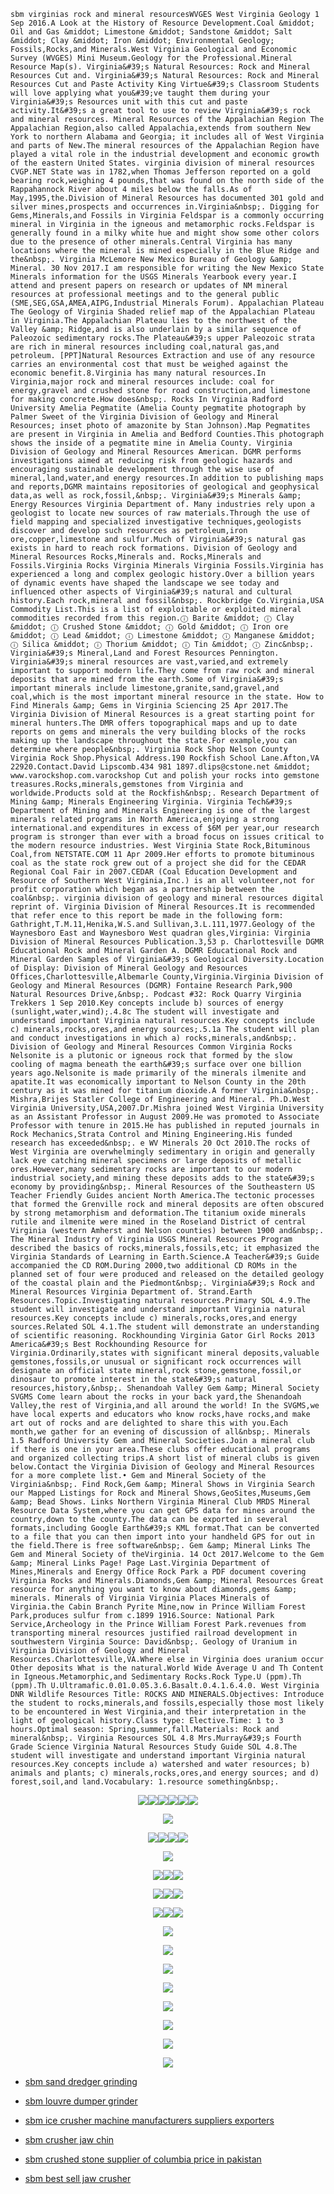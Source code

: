 
```
sbm virginias rock and mineral resourcesWVGES West Virginia Geology 1 Sep 2016.A Look at the History of Resource Development.Coal &middot; Oil and Gas &middot; Limestone &middot; Sandstone &middot; Salt &middot; Clay &middot; Iron &middot; Environmental Geology; Fossils,Rocks,and Minerals.West Virginia Geological and Economic Survey (WVGES) Mini Museum.Geology for the Professional.Mineral Resource Map(s). Virginia&#39;s Natural Resources: Rock and Mineral Resources Cut and. Virginia&#39;s Natural Resources: Rock and Mineral Resources Cut and Paste Activity King Virtue&#39;s Classroom Students will love applying what you&#39;ve taught them during your Virginia&#39;s Resources unit with this cut and paste activity.It&#39;s a great tool to use to review Virginia&#39;s rock and mineral resources. Mineral Resources of the Appalachian Region The Appalachian Region,also called Appalachia,extends from southern New York to northern Alabama and Georgia; it includes all of West Virginia and parts of New.The mineral resources of the Appalachian Region have played a vital role in the industrial development and economic growth of the eastern United States. virginia division of mineral resources CVGP.NET State was in 1782,when Thomas Jefferson reported on a gold bearing rock,weighing 4 pounds,that was found on the north side of the Rappahannock River about 4 miles below the falls.As of May,1995,the.Division of Mineral Resources has documented 301 gold and silver mines,prospects and occurrences in.Virginia&nbsp;. Digging for Gems,Minerals,and Fossils in Virginia Feldspar is a commonly occurring mineral in Virginia in the igneous and metamorphic rocks.Feldspar is generally found in a milky white hue and might show some other colors due to the presence of other minerals.Central Virginia has many locations where the mineral is mined especially in the Blue Ridge and the&nbsp;. Virginia McLemore New Mexico Bureau of Geology &amp; Mineral. 30 Nov 2017.I am responsible for writing the New Mexico State Minerals information for the USGS Minerals Yearbook every year.I attend and present papers on research or updates of NM mineral resources at professional meetings and to the general public (SME,SEG,GSA,AMEA,AIPG,Industrial Minerals Forum). Appalachian Plateau The Geology of Virginia Shaded relief map of the Appalachian Plateau in Virginia.The Appalachian Plateau lies to the northwest of the Valley &amp; Ridge,and is also underlain by a similar sequence of Paleozoic sedimentary rocks.The Plateau&#39;s upper Paleozoic strata are rich in mineral resources including coal,natural gas,and petroleum. ‎[PPT]‎Natural Resources Extraction and use of any resource carries an environmental cost that must be weighed against the economic benefit.8.Virginia has many natural resources.In Virginia,major rock and mineral resources include: coal for energy,gravel and crushed stone for road construction,and limestone for making concrete.How does&nbsp;. Rocks In Virginia Radford University Amelia Pegmatite (Amelia County pegmatite photograph by Palmer Sweet of the Virginia Division of Geology and Mineral Resources; inset photo of amazonite by Stan Johnson).Map Pegmatites are present in Virginia in Amelia and Bedford Counties.This photograph shows the inside of a pegmatite mine in Amelia County. Virginia Division of Geology and Mineral Resources American. DGMR performs investigations aimed at reducing risk from geologic hazards and encouraging sustainable development through the wise use of mineral,land,water,and energy resources.In addition to publishing maps and reports,DGMR maintains repositories of geological and geophysical data,as well as rock,fossil,&nbsp;. Virginia&#39;s Minerals &amp; Energy Resources Virginia Department of. Many industries rely upon a geologist to locate new sources of raw materials.Through the use of field mapping and specialized investigative techniques,geologists discover and develop such resources as petroleum,iron ore,copper,limestone and sulfur.Much of Virginia&#39;s natural gas exists in hard to reach rock formations. Division of Geology and Mineral Resources Rocks,Minerals and. Rocks,Minerals and Fossils.Virginia Rocks Virginia Minerals Virginia Fossils.Virginia has experienced a long and complex geologic history.Over a billion years of dynamic events have shaped the landscape we see today and influenced other aspects of Virginia&#39;s natural and cultural history.Each rock,mineral and fossil&nbsp;. Rockbridge Co.Virginia,USA Commodity List.This is a list of exploitable or exploited mineral commodities recorded from this region.ⓘ Barite &middot; ⓘ Clay &middot; ⓘ Crushed Stone &middot; ⓘ Gold &middot; ⓘ Iron ore &middot; ⓘ Lead &middot; ⓘ Limestone &middot; ⓘ Manganese &middot; ⓘ Silica &middot; ⓘ Thorium &middot; ⓘ Tin &middot; ⓘ Zinc&nbsp;. Virginia&#39;s Mineral,Land and Forest Resources Pennington. Virginia&#39;s mineral resources are vast,varied,and extremely important to support modern life.They come from raw rock and mineral deposits that are mined from the earth.Some of Virginia&#39;s important minerals include limestone,granite,sand,gravel,and coal,which is the most important mineral resource in the state. How to Find Minerals &amp; Gems in Virginia Sciencing 25 Apr 2017.The Virginia Division of Mineral Resources is a great starting point for mineral hunters.The DMR offers topographical maps and up to date reports on gems and minerals the very building blocks of the rocks making up the landscape throughout the state.For example,you can determine where people&nbsp;. Virginia Rock Shop Nelson County Virginia Rock Shop.Physical Address.190 Rockfish School Lane.Afton,VA 22920.Contact.David Lipscomb.434 981 1897.dlips@cstone.net &middot; www.varockshop.com.varockshop Cut and polish your rocks into gemstone treasures.Rocks,minerals,gemstones from Virginia and worldwide.Products sold at the Rockfish&nbsp;. Research Department of Mining &amp; Minerals Engineering Virginia. Virginia Tech&#39;s Department of Mining and Minerals Engineering is one of the largest minerals related programs in North America,enjoying a strong international.and expenditures in excess of $6M per year,our research program is stronger than ever with a broad focus on issues critical to the modern resource industries. West Virginia State Rock,Bituminous Coal,from NETSTATE.COM 11 Apr 2009.Her efforts to promote bituminous coal as the state rock grew out of a project she did for the CEDAR Regional Coal Fair in 2007.CEDAR (Coal Education Development and Resource of Southern West Virginia,Inc.) is an all volunteer,not for profit corporation which began as a partnership between the coal&nbsp;. virginia division of geology and mineral resources digital reprint of. Virginia Division of Mineral Resources.It is recommended that refer ence to this report be made in the following form: Gathright,T.M.11,Henika,W.S.and Sullivan,3.L.111,1977.Geology of the Waynesboro East and Waynesboro West quadran gles,Virginia: Virginia Division of Mineral Resources Publication.3,53 p. Charlottesville DGMR Educational Rock and Mineral Garden A. DGMR Educational Rock and Mineral Garden Samples of Virginia&#39;s Geological Diversity.Location of Display: Division of Mineral Geology and Resources Offices,Charlottesville,Albemarle County,Virginia.Virginia Division of Geology and Mineral Resources (DGMR) Fontaine Research Park,900 Natural Resources Drive,&nbsp;. Podcast #32: Rock Quarry Virginia Trekkers 1 Sep 2010.Key concepts include b) sources of energy (sunlight,water,wind);.4.8c The student will investigate and understand important Virginia natural resources.Key concepts include c) minerals,rocks,ores,and energy sources;.5.1a The student will plan and conduct investigations in which a) rocks,minerals,and&nbsp;. Division of Geology and Mineral Resources Common Virginia Rocks Nelsonite is a plutonic or igneous rock that formed by the slow cooling of magma beneath the earth&#39;s surface over one billion years ago.Nelsonite is made primarily of the minerals ilmenite and apatite.It was economically important to Nelson County in the 20th century as it was mined for titanium dioxide.A former Virginia&nbsp;. Mishra,Brijes Statler College of Engineering and Mineral. Ph.D.West Virginia University,USA,2007.Dr.Mishra joined West Virginia University as an Assistant Professor in August 2009.He was promoted to Associate Professor with tenure in 2015.He has published in reputed journals in Rock Mechanics,Strata Control and Mining Engineering.His funded research has exceeded&nbsp;. e WV Minerals 20 Oct 2010.The rocks of West Virginia are overwhelmingly sedimentary in origin and generally lack eye catching mineral specimens or large deposits of metallic ores.However,many sedimentary rocks are important to our modern industrial society,and mining these deposits adds to the state&#39;s economy by providing&nbsp;. Mineral Resources of the Southeastern US Teacher Friendly Guides ancient North America.The tectonic processes that formed the Grenville rock and mineral deposits are often obscured by strong metamorphism and deformation.The titanium oxide minerals rutile and ilmenite were mined in the Roseland District of central Virginia (western Amherst and Nelson counties) between 1900 and&nbsp;. The Mineral Industry of Virginia USGS Mineral Resources Program described the basics of rocks,minerals,fossils,etc; it emphasized the Virginia Standards of Learning in Earth.Science.A Teacher&#39;s Guide accompanied the CD ROM.During 2000,two additional CD ROMs in the planned set of four were produced and released on the detailed geology of the coastal plain and the Piedmont&nbsp;. Virginia&#39;s Rock and Mineral Resources Virginia Department of. Strand.Earth Resources.Topic.Investigating natural resources.Primary SOL 4.9.The student will investigate and understand important Virginia natural resources.Key concepts include c) minerals,rocks,ores,and energy sources.Related SOL 4.1.The student will demonstrate an understanding of scientific reasoning. Rockhounding Virginia Gator Girl Rocks 2013 America&#39;s Best Rockhounding Resource for Virginia.Ordinarily,states with significant mineral deposits,valuable gemstones,fossils,or unusual or significant rock occurrences will designate an official state mineral,rock stone,gemstone,fossil,or dinosaur to promote interest in the state&#39;s natural resources,history,&nbsp;. Shenandoah Valley Gem &amp; Mineral Society SVGMS Come learn about the rocks in your back yard,the Shenandoah Valley,the rest of Virginia,and all around the world! In the SVGMS,we have local experts and educators who know rocks,have rocks,and make art out of rocks and are delighted to share this with you.Each month,we gather for an evening of discussion of all&nbsp;. Minerals 1.5 Radford University Gem and Mineral Societies.Join a mineral club if there is one in your area.These clubs offer educational programs and organized collecting trips.A short list of mineral clubs is given below.Contact the Virginia Division of Geology and Mineral Resources for a more complete list.• Gem and Mineral Society of the Virginia&nbsp;. Find Rock,Gem &amp; Mineral Shows in Virginia Search our Mapped Listings for Rock and Mineral Shows,GeoSites,Museums,Gem &amp; Bead Shows. Links Northern Virginia Mineral Club MRDS Mineral Resource Data System,where you can get GPS data for mines around the country,down to the county.The data can be exported in several formats,including Google Earth&#39;s KML format.That can be converted to a file that you can then import into your handheld GPS for out in the field.There is free software&nbsp;. Gem &amp; Mineral Links The Gem and Mineral Society of theVirginia. 14 Oct 2017.Welcome to the Gem &amp; Mineral Links Page! Page Last.Virginia Department of Mines,Minerals and Energy Office Rock Park a PDF document covering Virginia Rocks and Minerals.﻿Diamonds,Gem &amp; Mineral Resources Great resource for anything you want to know about diamonds,gems &amp; minerals﻿. Minerals of Virginia Virginia Places Minerals of Virginia.the Cabin Branch Pyrite Mine,now in Prince William Forest Park,produces sulfur from c.1899 1916.Source: National Park Service,Archeology in the Prince William Forest Park.revenues from transporting mineral resources justified railroad development in southwestern Virginia Source: David&nbsp;. Geology of Uranium in Virginia Division of Geology and Mineral Resources.Charlottesville,VA.Where else in Virginia does uranium occur Other deposits What is the natural.World Wide Average U and Th Content in Igneous.Metamorphic,and Sedimentary Rocks.Rock Type.U (ppm).Th (ppm).Th U.Ultramafic.0.01.0.05.3.6.Basalt.0.4.1.6.4.0. West Virginia DNR Wildlife Resources Title: ROCKS AND MINERALS.Objectives: Introduce the student to rocks,minerals,and fossils,especially those most likely to be encountered in West Virginia,and their interpretation in the light of geological history.Class type: Elective.Time: 1 to 3 hours.Optimal season: Spring,summer,fall.Materials: Rock and mineral&nbsp;. Virginia Resources SOL 4.8 Mrs.Murray&#39;s Fourth Grade Science Virginia Natural Resources Study Guide SOL 4.8.The student will investigate and understand important Virginia natural resources.Key concepts include a) watershed and water resources; b) animals and plants; c) minerals,rocks,ores,and energy sources; and d) forest,soil,and land.Vocabulary: 1.resource something&nbsp;. 
```

<div align="center">
  
<a rel="nofollow" href="https://m.shibang-china.com?f=github&k=sbm+virginias+rock+and+mineral+resources"><img src="https://static.shibang-china.com/en/l.png"></a><img src="https://static.shibang-china.com/en/hw.png"><a rel="nofollow" href="https://m.shibang-china.com/product/?f=github&k=sbm+virginias+rock+and+mineral+resources"><img src="https://static.shibang-china.com/en/p.png"></a><a rel="nofollow" href="https://m.shibang-china.com/cases/?f=github&k=sbm+virginias+rock+and+mineral+resources"><img src="https://static.shibang-china.com/en/c.png"></a><a rel="nofollow" href="https://m.shibang-china.com/news/?f=github&k=sbm+virginias+rock+and+mineral+resources"><img src="https://static.shibang-china.com/en/n.png"></a><a rel="nofollow" href="https://m.shibang-china.com?f=github&k=sbm+virginias+rock+and+mineral+resources"><img src="https://static.shibang-china.com/en/m.png"></a>

<a rel="nofollow" href="https://m.shibang-china.com/product/?f=github&k=sbm+virginias+rock+and+mineral+resources"><img src="https://static.shibang-china.com/en/b.jpg"></a>
  
<a rel="nofollow" href="https://m.shibang-china.com/solution-aggregate.html?f=github&k=sbm+virginias+rock+and+mineral+resources"><img src="https://static.shibang-china.com/en/a.jpg"></a><a rel="nofollow" href="https://m.shibang-china.com/solution-mine.html?f=github&k=sbm+virginias+rock+and+mineral+resources"><img src="https://static.shibang-china.com/en/m.jpg"></a><a rel="nofollow" href="https://m.shibang-china.com/solution-mill.html?f=github&k=sbm+virginias+rock+and+mineral+resources"><img src="https://static.shibang-china.com/en/g.jpg"></a><a rel="nofollow" href="https://m.shibang-china.com/solution-epc.html?f=github&k=sbm+virginias+rock+and+mineral+resources"><img src="https://static.shibang-china.com/en/e.jpg"></a>

<a rel="nofollow" href="https://m.shibang-china.com/product/?f=github&k=sbm+virginias+rock+and+mineral+resources"><img src="https://static.shibang-china.com/en/a-p.png"></a>

<a rel="nofollow" href="https://m.shibang-china.com/product/crusher/c6x.html?f=github&k=sbm+virginias+rock+and+mineral+resources"><img src="https://static.shibang-china.com/en/j.jpg"></a><a rel="nofollow" href="https://m.shibang-china.com/product/crusher/ci5x.html?f=github&k=sbm+virginias+rock+and+mineral+resources"><img src="https://static.shibang-china.com/en/i.jpg"></a><a rel="nofollow" href="https://m.shibang-china.com/product/crusher/hst.html?f=github&k=sbm+virginias+rock+and+mineral+resources"><img src="https://static.shibang-china.com/en/c.jpg"></a>

<a rel="nofollow" href="https://m.shibang-china.com/product/mill/mtw.html?f=github&k=sbm+virginias+rock+and+mineral+resources"><img src="https://static.shibang-china.com/en/mtw.jpg"></a><a rel="nofollow" href="https://m.shibang-china.com/product/mill/scm.html?f=github&k=sbm+virginias+rock+and+mineral+resources"><img src="https://static.shibang-china.com/en/scm.jpg"></a><a rel="nofollow" href="https://m.shibang-china.com/product/mill/lm.html?f=github&k=sbm+virginias+rock+and+mineral+resources"><img src="https://static.shibang-china.com/en/lm.jpg"></a>

<a rel="nofollow" href="https://m.shibang-china.com/product/sand/vsi6x.html?f=github&k=sbm+virginias+rock+and+mineral+resources"><img src="https://static.shibang-china.com/en/6x.jpg"></a><a rel="nofollow" href="https://m.shibang-china.com/product/sand/vu.html?f=github&k=sbm+virginias+rock+and+mineral+resources"><img src="https://static.shibang-china.com/en/vu.jpg"></a><a rel="nofollow" href="https://m.shibang-china.com/product/mobile/klun.html?f=github&k=sbm+virginias+rock+and+mineral+resources"><img src="https://static.shibang-china.com/en/k.jpg"></a>

<a rel="nofollow" href="https://m.shibang-china.com/cases/?f=github&k=sbm+virginias+rock+and+mineral+resources"><img src="https://static.shibang-china.com/en/case.png"></a>

<a rel="nofollow" href="https://m.shibang-china.com/cases/aggregate/202.html?f=github&k=sbm+virginias+rock+and+mineral+resources"><img src="https://static.shibang-china.com/en/c-1.jpg"></a>

<a rel="nofollow" href="https://m.shibang-china.com/cases/aggregate/203.html?f=github&k=sbm+virginias+rock+and+mineral+resources"><img src="https://static.shibang-china.com/en/c-2.jpg"></a>

<a rel="nofollow" href="https://m.shibang-china.com/cases/mill/123.html?f=github&k=sbm+virginias+rock+and+mineral+resources"><img src="https://static.shibang-china.com/en/c-3.jpg"></a>

<a rel="nofollow" href="https://m.shibang-china.com/contact_us.html?f=github&k=sbm+virginias+rock+and+mineral+resources"><img src="https://static.shibang-china.com/en/contact.png"></a>

<a rel="nofollow" href="https://swt.shibang-china.com/?f=github&k=sbm+virginias+rock+and+mineral+resources"><img src="https://static.shibang-china.com/en/chat.png"></a>

<a rel="nofollow" href="https://whatsapp.shibangsoft.com/WhatsApp.php?f=github&k=sbm+virginias+rock+and+mineral+resources"><img src="https://static.shibang-china.com/en/whatsapp.png"></a>

<a rel="nofollow" href="https://m.shibang-china.com/?f=github&k=sbm+virginias+rock+and+mineral+resources"><img src="https://static.shibang-china.com/en/website.png"></a>

</div>


* [sbm sand dredger grinding](sbm%20sand%20dredger%20grinding.md)

* [sbm louvre dumper grinder](sbm%20louvre%20dumper%20grinder.md)

* [sbm ice crusher machine manufacturers suppliers exporters](sbm%20ice%20crusher%20machine%20manufacturers%20suppliers%20exporters.md)

* [sbm crusher jaw chin](sbm%20crusher%20jaw%20chin.md)

* [sbm crushed stone supplier of columbia price in pakistan](sbm%20crushed%20stone%20supplier%20of%20columbia%20price%20in%20pakistan.md)

* [sbm best sell jaw crusher](sbm%20best%20sell%20jaw%20crusher.md)